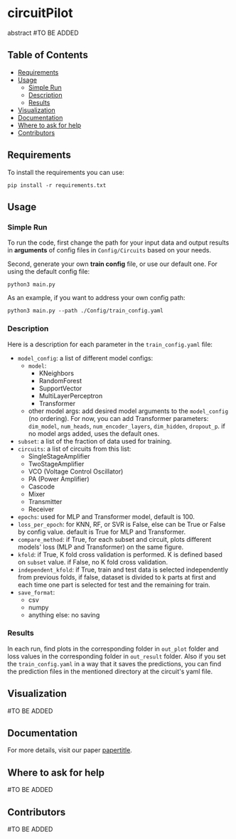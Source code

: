 # circuitPilot
abstract #TO BE ADDED

## Table of Contents

  * [Requirements](#requirements)
  * [Usage](#usage)
    * [Simple Run](#simple-run)
    * [Description](#description)
    * [Results](#results)
  * [Visualization](#visualization)
  * [Documentation](#documentation)
  * [Where to ask for help](#where-to-ask-for-help)
  * [Contributors](#contributors)

## Requirements

To install the requirements you can use:

```
pip install -r requirements.txt
```

## Usage

### Simple Run
To run the code, first change the path for your input data and output results in **arguments** of config files in `Config/Circuits` based on your needs. <br>

Second, generate your own **train config** file, or use our default one. For using the default config file:

```
python3 main.py
```

As an example, if you want to address your own config path:

```
python3 main.py --path ./Config/train_config.yaml
```

### Description
Here is a description for each parameter in the `train_config.yaml` file:

  * `model_config`: a list of different model configs:
    * `model`: 
      * KNeighbors
      * RandomForest
      * SupportVector
      * MultiLayerPerceptron
      * Transformer
    * other model args: add desired model arguments to the `model_config` (no ordering). For now, you can add Transformer parameters: `dim_model`,
    `num_heads`, `num_encoder_layers`, `dim_hidden`, `dropout_p`. if no model args added, uses the default ones.
  * `subset`: a list of the fraction of data used for training.
  * `circuits`: a list of circuits from this list:
    * SingleStageAmplifier
    * TwoStageAmplifier
    * VCO (Voltage Control Oscillator)
    * PA (Power Amplifier)
    * Cascode
    * Mixer
    * Transmitter
    * Receiver
  * `epochs`: used for MLP and Transformer model, default is 100.
  * `loss_per_epoch`: for KNN, RF, or SVR is False, else can be True or False by config value. default is True for MLP and Transformer.
  * `compare_method`: if True, for each subset and circuit, plots different models' loss (MLP and Transformer) on the same figure. 
  * `kfold`: if True, K fold cross validation is performed. K is defined based on `subset` value. if False, no K fold cross validation.
  * `independent_kfold`: if True, train and test data is selected independently from previous folds, if false, dataset is divided to k parts at first and each time one part is selected for test and the remaining for train.
  * `save_format`: 
    * csv
    * numpy
    * anything else: no saving

### Results
 
In each run, find plots in the corresponding folder in `out_plot` folder and loss values in the corresponding folder in `out_result` folder. Also if you set the `train_config.yaml` in a way that it saves the predictions, you can find the prediction files in the mentioned directory at the circuit's yaml file.

## Visualization
 
#TO BE ADDED

## Documentation
  
  For more details, visit our paper [papertitle](link).

## Where to ask for help

#TO BE ADDED

## Contributors

#TO BE ADDED
